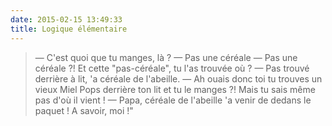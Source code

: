 ```yaml
---
date: 2015-02-15 13:49:33
title: Logique élémentaire
---
```


> — C'est quoi que tu manges, là ?
> — Pas une céréale
> — Pas une céréale ?! Et cette "pas-céréale", tu l'as trouvée où ?
> — Pas trouvé derrière à lit, 'a céréale de l'abeille.
> — Ah ouais donc toi tu trouves un vieux Miel Pops derrière ton lit et tu le manges ?! Mais tu sais même pas d'où il vient !
> — Papa, céréale de l'abeille 'a venir de dedans le paquet ! A savoir, moi !"

